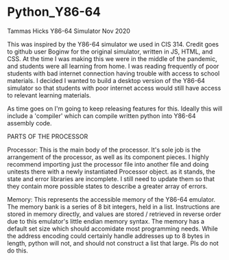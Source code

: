 # Python_Y86-64

Tammas Hicks
Y86-64 Simulator
Nov 2020

This was inspired by the Y86-64 simulator we used in CIS 314.
Credit goes to github user Boginw for the original simulator,
written in JS, HTML, and CSS. At the time I was making this
we were in the middle of the pandemic, and students were all
learning from home. I was reading frequently of poor students
with bad internet connection having trouble with access to
school materials. I decided I wanted to build a desktop
version of the Y86-64 simulator so that students with poor
internet access would still have access to relevant learning
materials.

As time goes on I'm going to keep releasing features for this.
Ideally this will include a 'compiler' which can compile
written python into Y86-64 assembly code.


PARTS OF THE PROCESSOR

Processor:
  This is the main body of the processor. It's sole job is
  the arrangement of the processor, as well as its component
  pieces. I highly recommend importing just the processor file
  into another file and doing unitests there with a newly
  instantiated Processor object. as it stands, the state and
  error libraries are incomplete. I still need to update 
  them so that they contain more possible states to describe a
  greater array of errors.
  
Memory:
  This represents the accessible memory of the Y86-64 emulator.
  The memory bank is a series of 8 bit integers, held in a
  list. Instructions are stored in memory directly, and values
  are stored / retrieved in reverse order due to this 
  emulator's little endian memory syntax. The memory has a 
  default set size which should accomidate most programming
  needs. While the address encoding could certainly handle
  addresses up to 8 bytes in length, python will not, and
  should not construct a list that large. Pls do not do this.
  
 
